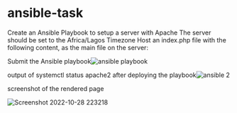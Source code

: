 # ansible-task
Create an Ansible Playbook to setup a server with Apache
The server should be set to the Africa/Lagos Timezone
Host an index.php file with the following content, as the main file on the server:


Submit the Ansible playbook![ansible playbook](https://user-images.githubusercontent.com/104599818/198734548-be99f10d-0c5f-4238-abea-c85ff02d0797.png)


output of systemctl status apache2 after deploying the playbook![ansible 2](https://user-images.githubusercontent.com/104599818/198734878-a84af345-ebc4-4db2-bc0d-a08843d61945.png)

screenshot of the rendered page

![Screenshot 2022-10-28 223218](https://user-images.githubusercontent.com/104599818/198736527-2d110016-d0b0-4370-8259-6b35213e1475.png)
